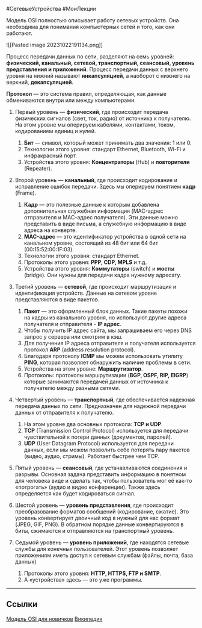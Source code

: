 #СетевыеУстройства #МоиЛекции

Модель OSI полностью описывает работу сетевых устройств. Она необходима для понимания компьютерных сетей и того, как они работают. 

![[Pasted image 20231022191134.png]]

Процесс передачи данных по сети, разделяют на семь уровней: **физический, канальный, сетевой, транспортный, сеансовый, уровень представления и приложений**. Процесс передачи данных с верхнего уровня на нижний называют **инкапсуляцией**, а наоборот с нижнего на верхний, **декапсуляцией**.

**Протокол** — это система правил, определяющая, как данные обмениваются внутри или между компьютерами.

1. Первый уровень — **физический**, где происходит передача физических сигналов (свет, ток, радио) от источника к получателю. На этом уровне мы оперируем кабелями, контактами, током, кодированием единиц и нулей.
	1. **Бит** — символ, который может принимать два значения: 1 или 0.
	2. Технологии этого уровня: стандарт Ethernet, Bluetooth, Wi-Fi и инфракрасный порт. 
	3. Устройства этого уровня: **Концентраторы** (Hub) и **повторители** (Repeater).

3. Второй уровень — **канальный**, где происходит кодирование и исправление ошибок передачи. Здесь мы оперируем понятием **кадр** (Frame). 
	1. **Кадр** — это полезные данные к которым добавлена дополнительная служебная информация (MAC-адрес отправителя и MAC-адрес получателя). Эти данные можно представить в виде письма, а служебную информацию в виде адреса на конверте. 
	2. **MAC-адрес** — это идентификатор устройства в одной сети на канальном уровне, состоящий из 48 бит или 64 бит (00:15:52:00:1F:03). 
	3. Технологии этого уровня: cтандарт Ethernet.
	4. Протоколы этого уровня: **PPP, CDP, MPLS** и т.д.
	5. Устройства этого уровня: **Коммутаторы** (switch) и **мосты** (bridge). Они нужны для передачи кадра нужному адресату.

4. Третий уровень — **сетевой**, где происходит маршрутизация и идентификация устройств. Данные на сетевом уровне представляются в виде пакетов. 
	1. **Пакет** — это оформленный блок данных. Такие пакеты похожи на кадры из канального уровня, но используют другие адреса получателя и отправителя - **IP адрес**. 
	2. Чтобы получить IP адрес сайта, мы запрашиваем его через DNS запрос у сервера или смотрим в кэш.
	3. Для получения IP адреса отправителя и получателя используется протокол **ARP** (address resolution protocol).
	4. Благодаря протоколу **ICMP** мы можем использовать утилиту **PING**, которая позволяет обнаружить наличие проблемы в сети.
	5. Устройства на этом уровне: **Маршрутизатор**.
	6. Протоколы: протоколы маршрутизации (**BGP, OSPF, RIP, EIGRP**) которые занимаются передачей данных от источника к получателю между разными сетями.

5. Четвертый уровень — **транспортный**, где обеспечивается надежная передача данных по сети. Предназначен для надежной передачи данных от отправителя к получателю.
	1. На этом уровне два основных протокола: **TCP и UDP**.
	2. **TCP** (Transmission Control Protocol) используется для передачи чувствительной к потери данных (документов, паролей).
	3. **UDP** (User Datagram Protocol) используется для передачи данных, если мы можем позволить себе потерять пару пакетов (видео, аудио, стримы). Работает быстрее чем TCP.

6. Пятый уровень — **сеансовый**, где устанавливаются соединения и разрывы. Основная задача представить информацию в понятном для человека виде и сделать так, чтобы пользователь мог её как-то «потрогать» (аудио и видео конференции). Также здесь определяется как будет кодироваться сигнал. 

7. Шестой уровень — **уровень представления**, где происходит преобразование форматов сообщений (кодирование, сжатие). Это уровень конвертирует двоичный код в нужный для нас формат (JPEG, GIF, PNG). В обратном порядке данные конвертируются в биты, сжимаются и отправляются на транспортный уровень.

8. Седьмой уровень — **уровень приложений**, где находятся сетевые службы для конечных пользователей. Этот уровень позволяет приложениям иметь доступ к сетевым службам (файлы, почта, база данных)
	1. Протоколы этого уровня: **HTTP, HTTPS, FTP и SMTP**. 
	2. А «устройства» здесь — это уже программы.

---
## Ссылки 

[Модель OSI для новичков](https://skillbox.ru/media/code/chto-takoe-model-osi-i-zachem-ona-nuzhna-prepariruem-sloyenyy-pirog-interneta/)
[Википедия](https://ru.wikipedia.org/wiki/Сетевая_модель_OSI)